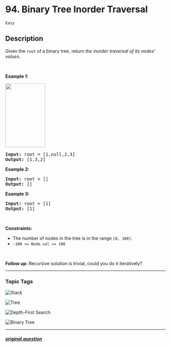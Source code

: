 # 94. Binary Tree Inorder Traversal

`Easy`

## Description

<p>Given the <code>root</code> of a binary tree, return <em>the inorder traversal of its nodes&#39; values</em>.</p>

<p>&nbsp;</p>
<p><strong>Example 1:</strong></p>
<img alt="" src="https://assets.leetcode.com/uploads/2020/09/15/inorder_1.jpg" style="width: 125px; height: 200px;" />
<pre>
<strong>Input:</strong> root = [1,null,2,3]
<strong>Output:</strong> [1,3,2]
</pre>

<p><strong>Example 2:</strong></p>

<pre>
<strong>Input:</strong> root = []
<strong>Output:</strong> []
</pre>

<p><strong>Example 3:</strong></p>

<pre>
<strong>Input:</strong> root = [1]
<strong>Output:</strong> [1]
</pre>

<p>&nbsp;</p>
<p><strong>Constraints:</strong></p>

<ul>
	<li>The number of nodes in the tree is in the range <code>[0, 100]</code>.</li>
	<li><code>-100 &lt;= Node.val &lt;= 100</code></li>
</ul>

<p>&nbsp;</p>
<strong>Follow up:</strong> Recursive solution is trivial, could you do it iteratively?

---

### Topic Tags

[stack]: https://img.shields.io/badge/-Stack-EF9A9A
[tree]: https://img.shields.io/badge/-Tree-B39DDB
[depth-first-search]: https://img.shields.io/badge/-Depth%20First%20Search-81D4FA
[binary-tree]: https://img.shields.io/badge/-Binary%20Tree-A5D6A7

![Stack][stack]

![Tree][tree]

![Depth-First Search][depth-first-search]

![Binary Tree][binary-tree]

---

##### [original question](https://leetcode.com/problems/binary-tree-inorder-traversal)
